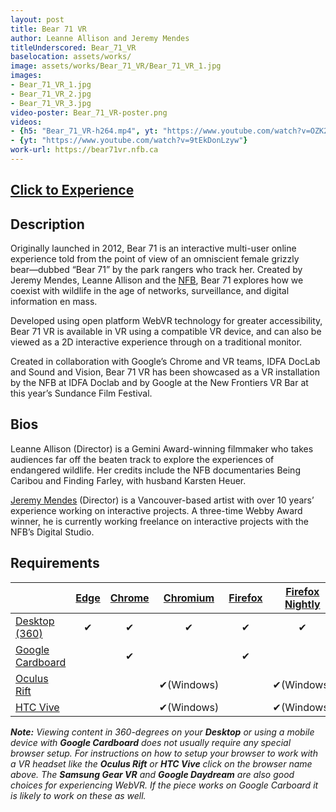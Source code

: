 ```yaml
---
layout: post
title: Bear 71 VR
author: Leanne Allison and Jeremy Mendes
titleUnderscored: Bear_71_VR
baselocation: assets/works/
image: assets/works/Bear_71_VR/Bear_71_VR_1.jpg
images:
- Bear_71_VR_1.jpg
- Bear_71_VR_2.jpg
- Bear_71_VR_3.jpg
video-poster: Bear_71_VR-poster.png
videos: 
- {h5: "Bear_71_VR-h264.mp4", yt: "https://www.youtube.com/watch?v=OZK27hsCcDo"}
- {yt: "https://www.youtube.com/watch?v=9tEkDonLzyw"}
work-url: https://bear71vr.nfb.ca
---
```


<h2><a href="{{ page.work-url }}" target="_blank" class="button fit special icon fa-play"> Click to Experience</a></h2>

<div class="box" markdown="1">

## Description
Originally launched in 2012, Bear 71 is an interactive multi-user online experience told from the point of view of an omniscient female grizzly bear―dubbed “Bear 71” by the park rangers who track her. Created by Jeremy Mendes, Leanne Allison and the [NFB](http://nfb.ca), Bear 71 explores how we coexist with wildlife in the age of networks, surveillance, and digital information en mass.

Developed using open platform WebVR technology for greater accessibility, Bear 71 VR is available in VR using a compatible VR device, and can also be viewed as a 2D interactive experience through on a traditional monitor.

Created in collaboration with Google’s Chrome and VR teams, IDFA DocLab and Sound and Vision, Bear 71 VR has been showcased as a VR installation by the NFB at IDFA Doclab and by Google at the New Frontiers VR Bar at this year’s Sundance Film Festival.  

## Bios	
Leanne Allison (Director) is a Gemini Award-winning filmmaker who takes audiences far off the beaten track to explore the experiences of endangered wildlife. Her credits include the NFB documentaries Being Caribou and Finding Farley, with husband Karsten Heuer. 

[Jeremy Mendes](http://www.jeremymendes.com/) (Director) is a Vancouver-based artist with over 10 years’ experience working on interactive projects. A three-time Webby Award winner, he is currently working freelance on interactive projects with the NFB’s Digital Studio.

</div>

<div class="box" markdown="1">

## Requirements

|                     |[Edge][1]|[Chrome][2]|[Chromium][3]|[Firefox][4]|[Firefox Nightly][5]|[Safari][6]  
|---------------------|:-------:|:---------:|:-----------:|:----------:|:------------------:|:---------:
|[Desktop (360)][7]   |✔        |✔          |✔            |✔           |✔                   |✔     
|[Google Cardboard][8]|         |✔          |             |✔           |                    |✔     
|[Oculus Rift][9]     |         |           |✔(Windows)   |            |✔(Windows)          |      
|[HTC Vive][10]       |         |           |✔(Windows)   |            |✔(Windows)          | 
  
[1]:instructions.html#edge-ins
[2]:instructions.html#chrome-ins 
[3]:instructions.html#chromium-ins 
[4]:instructions.html#firefox-ins 
[5]:instructions.html#firefoxnightly-ins 
[6]:instructions.html#safari-ins 
[7]:instructions.html#desktop-ins
[8]:https://vr.google.com/cardboard/
[9]:https://www.oculus.com/rift/
[10]:https://www.vive.com/

***Note:** Viewing content in 360-degrees on your **Desktop** or using a mobile device with **Google Cardboard** does not usually require any special browser setup. For instructions on how to setup your browser to work with a VR headset like the **Oculus Rift** or **HTC Vive** click on the browser name above. The **Samsung Gear VR** and **Google Daydream** are also good choices for experiencing WebVR. If the piece works on Google Carboard it is likely to work on these as well.*

</div>
